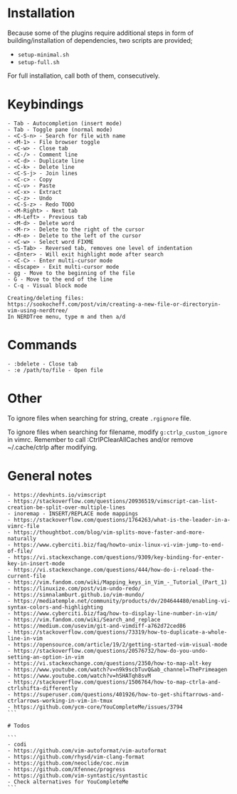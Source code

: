 # Installation

Because some of the plugins require additional steps in form of building/installation
of dependencies, two scripts are provided;

* `setup-minimal.sh`
* `setup-full.sh`

For full installation, call both of them, consecutively.

# Keybindings

```
- Tab - Autocompletion (insert mode)
- Tab - Toggle pane (normal mode)
- <C-S-n> - Search for file with name
- <M-1> - File browser toggle
- <C-w> - Close tab
- <C-/> - Comment line
- <C-d> - Duplicate line
- <C-k> - Delete line
- <C-S-j> - Join lines
- <C-c> - Copy
- <C-v> - Paste
- <C-x> - Extract
- <C-z> - Undo
- <C-S-z> - Redo TODO
- <M-Right> - Next tab
- <M-Left> - Previous tab
- <M-d> - Delete word
- <M-r> - Delete to the right of the cursor
- <M-e> - Delete to the left of the cursor
- <C-w> - Select word FIXME
- <S-Tab> - Reversed tab, removes one level of indentation
- <Enter> - Will exit highlight mode after search
- <C-C> - Enter multi-cursor mode
- <Escape> - Exit multi-cursor mode
- gg - Move to the beginning of the file
- G - Move to the end of the line
- C-q - Visual block mode

Creating/deleting files:
https://sookocheff.com/post/vim/creating-a-new-file-or-directoryin-vim-using-nerdtree/
In NERDTree menu, type m and then a/d
```

# Commands

```
- :bdelete - Close tab
- :e /path/to/file - Open file
```

# Other

To ignore files when searching for string, create `.rgignore` file.

To ignore files when searching for filename, modify `g:ctrlp_custom_ignore` in vimrc.
Remember to call :CtrlPClearAllCaches and/or remove ~/.cache/ctrlp after modifying.

# General notes

````
- https://devhints.io/vimscript
- https://stackoverflow.com/questions/20936519/vimscript-can-list-creation-be-split-over-multiple-lines
- inoremap - INSERT/REPLACE mode mappings
- https://stackoverflow.com/questions/1764263/what-is-the-leader-in-a-vimrc-file
- https://thoughtbot.com/blog/vim-splits-move-faster-and-more-naturally
- https://www.cyberciti.biz/faq/howto-unix-linux-vi-vim-jump-to-end-of-file/
- https://vi.stackexchange.com/questions/9309/key-binding-for-enter-key-in-insert-mode
- https://vi.stackexchange.com/questions/444/how-do-i-reload-the-current-file
- https://vim.fandom.com/wiki/Mapping_keys_in_Vim_-_Tutorial_(Part_1)  
- https://linuxize.com/post/vim-undo-redo/
- https://simnalamburt.github.io/vim-mundo/
- https://mediatemple.net/community/products/dv/204644480/enabling-vi-syntax-colors-and-highlighting
- https://www.cyberciti.biz/faq/how-to-display-line-number-in-vim/
- https://vim.fandom.com/wiki/Search_and_replace
- https://medium.com/usevim/git-and-vimdiff-a762d72ced86 
- https://stackoverflow.com/questions/73319/how-to-duplicate-a-whole-line-in-vim
- https://opensource.com/article/19/2/getting-started-vim-visual-mode
- https://stackoverflow.com/questions/20576732/how-do-you-undo-setting-an-option-in-vim
- https://vi.stackexchange.com/questions/2350/how-to-map-alt-key
- https://www.youtube.com/watch?v=n9k9scbTuvQ&ab_channel=ThePrimeagen
- https://www.youtube.com/watch?v=hSHATqh8svM
- https://stackoverflow.com/questions/1506764/how-to-map-ctrla-and-ctrlshifta-differently
- https://superuser.com/questions/401926/how-to-get-shiftarrows-and-ctrlarrows-working-in-vim-in-tmux
- https://github.com/ycm-core/YouCompleteMe/issues/3794
```

# Todos

```
- codi
- https://github.com/vim-autoformat/vim-autoformat
- https://github.com/rhysd/vim-clang-format
- https://github.com/neoclide/coc.nvim
- https://github.com/Xfennec/progress
- https://github.com/vim-syntastic/syntastic
- Check alternatives for YouCompleteMe
```

